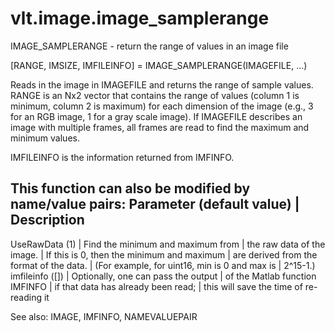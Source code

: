 # vlt.image.image_samplerange

  IMAGE_SAMPLERANGE - return the range of values in an image file
 
   [RANGE, IMSIZE, IMFILEINFO] = IMAGE_SAMPLERANGE(IMAGEFILE, ...)
 
   Reads in the image in IMAGEFILE and returns the range of sample values.
   RANGE is an Nx2 vector that contains the range of values (column 1 is minimum,
   column 2 is maximum) for each dimension of the image (e.g., 3 for an RGB image, 1
   for a gray scale image). If IMAGEFILE describes an image with multiple frames, all
   frames are read to find the maximum and minimum values.
 
   IMFILEINFO is the information returned from IMFINFO.
 
   This function can also be modified by name/value pairs:
   Parameter (default value)   | Description
   ------------------------------------------------------------------
   UseRawData (1)              | Find the minimum and maximum from
                               |   the raw data of the image.
                               |   If this is 0, then the minimum and maximum
                               |   are derived from the format of the data.
                               |   (For example, for uint16, min is 0 and max is
                               |    2^15-1.)
   imfileinfo ([])             | Optionally, one can pass the output
                               |   of the Matlab function IMFINFO 
                               |   if that data has already been read; 
                               |   this will save the time of re-reading it 
   
 
   See also: IMAGE, IMFINFO, NAMEVALUEPAIR
